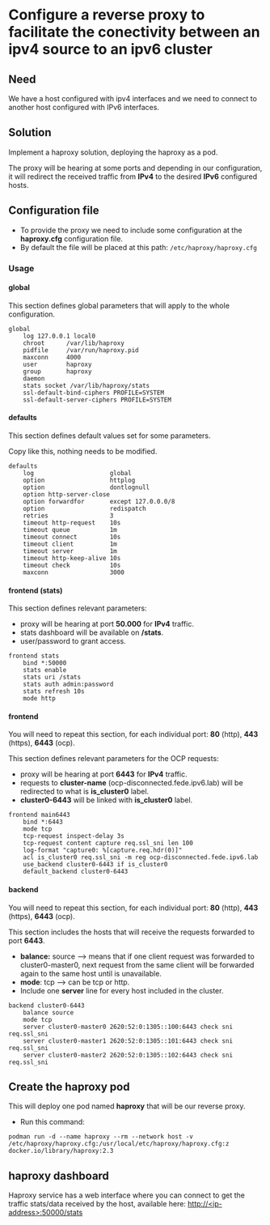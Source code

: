 # Configure a reverse proxy to facilitate the conectivity between an ipv4 source to an ipv6 cluster

## Need
We have a host configured with ipv4 interfaces and we need to connect to another host configured with IPv6 interfaces.


## Solution
Implement a haproxy solution, deploying the haproxy as a pod.

The proxy will be hearing at some ports and depending in our configuration, it will redirect the received traffic from **IPv4** to the desired **IPv6** configured hosts.


## Configuration file
* To provide the proxy we need to include some configuration at the **haproxy.cfg** configuration file.
* By default the file will be placed at this path:
```/etc/haproxy/haproxy.cfg```

### Usage
#### global
This section defines global parameters that will apply to the whole configuration.
```
global
    log 127.0.0.1 local0 
    chroot      /var/lib/haproxy
    pidfile     /var/run/haproxy.pid
    maxconn     4000
    user        haproxy
    group       haproxy
    daemon
    stats socket /var/lib/haproxy/stats
    ssl-default-bind-ciphers PROFILE=SYSTEM
    ssl-default-server-ciphers PROFILE=SYSTEM
```

#### defaults
This section defines default values set for some parameters.

Copy like this, nothing needs to be modified.
```
defaults
    log                     global
    option                  httplog
    option                  dontlognull
    option http-server-close
    option forwardfor       except 127.0.0.0/8
    option                  redispatch
    retries                 3
    timeout http-request    10s
    timeout queue           1m
    timeout connect         10s
    timeout client          1m
    timeout server          1m
    timeout http-keep-alive 10s
    timeout check           10s
    maxconn                 3000
```

#### frontend (stats)
This section defines relevant parameters:
* proxy will be hearing at port **50.000** for **IPv4** traffic.
* stats dashboard will be available on **/stats**.
* user/password to grant access.
```
frontend stats 
    bind *:50000
    stats enable
    stats uri /stats
    stats auth admin:password
    stats refresh 10s
    mode http
```

#### frontend
You will need to repeat this section, for each individual port: **80** (http), **443** (https), **6443** (ocp).

This section defines relevant parameters for the OCP requests:
* proxy will be hearing at port **6443** for **IPv4** traffic.
* requests to **cluster-name** (ocp-disconnected.fede.ipv6.lab) will be redirected to what is **is_cluster0** label.
* **cluster0-6443** will be linked with **is_cluster0** label.
```
frontend main6443
    bind *:6443
    mode tcp
    tcp-request inspect-delay 3s
    tcp-request content capture req.ssl_sni len 100
    log-format "capture0: %[capture.req.hdr(0)]"
    acl is_cluster0 req.ssl_sni -m reg ocp-disconnected.fede.ipv6.lab
    use_backend cluster0-6443 if is_cluster0
    default_backend cluster0-6443
```

#### backend
You will need to repeat this section, for each individual port: **80** (http), **443** (https), **6443** (ocp).

This section includes the hosts that will receive the requests forwarded to port **6443**.

* **balance:** source --> means that if one client request was forwarded to cluster0-master0, next request from the same client will be forwarded again to the same host until is unavailable.
* **mode**: tcp --> can be tcp or http.
* Include one **server** line for every host included in the cluster.
```
backend cluster0-6443
    balance source
    mode tcp
    server cluster0-master0 2620:52:0:1305::100:6443 check sni req.ssl_sni
    server cluster0-master1 2620:52:0:1305::101:6443 check sni req.ssl_sni
    server cluster0-master2 2620:52:0:1305::102:6443 check sni req.ssl_sni
```


## Create the haproxy pod
This will deploy one pod named **haproxy** that will be our reverse proxy.

* Run this command:
```
podman run -d --name haproxy --rm --network host -v /etc/haproxy/haproxy.cfg:/usr/local/etc/haproxy/haproxy.cfg:z docker.io/library/haproxy:2.3
```


## haproxy dashboard
Haproxy service has a web interface where you can connect to get the traffic stats/data received by the host, available here:
[http://\<ip-address>\:50000/stats](http://<ip-address>:50000/stats)
